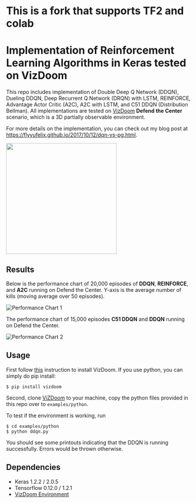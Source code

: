 # This is a fork that supports TF2 and colab

# Implementation of Reinforcement Learning Algorithms in Keras tested on VizDoom

This repo includes implementation of Double Deep Q Network (DDQN), Dueling DDQN, Deep Recurrent Q Network (DRQN) with LSTM, REINFORCE, Advantage Actor Critic (A2C), A2C with LSTM, and C51 DDQN (Distribution Bellman). All implementations are tested on [VizDoom](http://vizdoom.cs.put.edu.pl/) **Defend the Center** scenario, which is a 3D partially observable environment. 

For more details on the implementation, you can check out my blog post at https://flyyufelix.github.io/2017/10/12/dqn-vs-pg.html.

<img src="/resources/a2c.gif" width="300">


## Results

Below is the performance chart of 20,000 episodes of **DDQN**, **REINFORCE**, and **A2C** running on Defend the Center. Y-axis is the average number of kills (moving average over 50 episodes).

![Performance Chart 1](/resources/chart_1.png)

The performance chart of 15,000 episodes **C51 DDQN** and **DDQN** running on Defend the Center.

![Performance Chart 2](/resources/chart_2.png)

## Usage

First follow [this](https://github.com/mwydmuch/ViZDoom/blob/master/doc/Building.md) instruction to install VizDoom. If you use python, you can simply do pip install:

```
$ pip install vizdoom
```

Second, clone [ViZDoom](https://github.com/mwydmuch/ViZDoom) to your machine, copy the python files provided in this repo over to `examples/python`. 

To test if the environment is working, run

```
$ cd examples/python
$ python ddqn.py
```

You should see some printouts indicating that the DDQN is running successfully. Errors would be thrown otherwise. 

## Dependencies

* Keras 1.2.2 / 2.0.5
* Tensorflow 0.12.0 / 1.2.1
* [VizDoom Environment](http://vizdoom.cs.put.edu.pl/)





 




